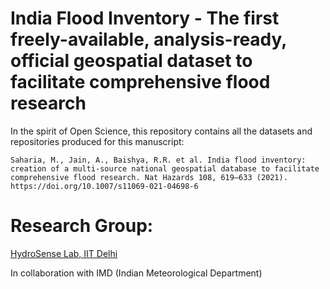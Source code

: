 # India Flood Inventory - The first freely-available, analysis-ready, official geospatial dataset to facilitate comprehensive flood research

In the spirit of Open Science, this repository contains all the datasets and repositories produced for this manuscript: 

`Saharia, M., Jain, A., Baishya, R.R. et al. India flood inventory: creation of a multi-source national geospatial database to facilitate comprehensive flood research. Nat Hazards 108, 619–633 (2021). https://doi.org/10.1007/s11069-021-04698-6`

# Research Group: 

[HydroSense Lab, IIT Delhi](https://hydrosense.iitd.ac.in/)

In collaboration with IMD (Indian Meteorological Department)


